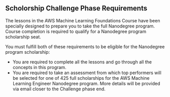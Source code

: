 ## Scholorship Challenge Phase Requirements

The lessons in the AWS Machine Learning Foundations Course have been specially designed to prepare you to take the full Nanodegree program. Course completion is required to qualify for a Nanodegree program scholarship seat.

You must fulfill both of these requirements to be eligible for the Nanodegree program scholarship:

- You are required to complete all the lessons and go through all the concepts in this program.
- You are required to take an assessment from which top performers will be selected for one of 425 full scholarships for the AWS Machine Learning Engineer Nanodegree program. More details will be provided via email closer to the Challenge phase end.